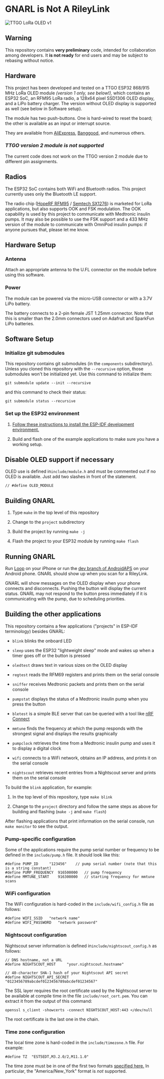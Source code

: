 # GNARL is Not A RileyLink

![TTGO LoRa OLED v1](images/ttgo.png)

## Warning

This repository contains **very preliminary** code, intended for
collaboration among developers. It **is not ready** for end users
and may be subject to rebasing without notice.

## Hardware

This project has been developed and tested on
a TTGO ESP32 868/915 MHz LoRa OLED module *(version 1 only, see below!),*
which contains an ESP32 SoC, an RFM95 LoRa radio,
a 128x64 pixel SSD1306 OLED display, and a LiPo battery charger. The
version without OLED display is supported as well (see below in Software
setup).

The module has two push-buttons.
One is hard-wired to reset the board;
the other is available as an input or interrupt source.

They are available from [AliExpress,](https://www.aliexpress.com/item/2pcs-TTGO-LORA32-Lora-868Mhz-ESP32-LoRa-OLED-0-96-Inch-Blue-Display-Bluetooth-WIFI-ESP/32839249834.html)
[Banggood,](https://www.banggood.com/2Pcs-Wemos-TTGO-LORA32-868915Mhz-ESP32-LoRa-OLED-0_96-Inch-Blue-Display-p-1239769.html)
and numerous others.

### *TTGO version 2 module is not supported*

The current code does not work on the TTGO version 2 module due to
different pin assignments.

## Radios

The ESP32 SoC contains both WiFi and Bluetooth radios.
This project currently uses only the Bluetooth LE support.

The radio chip ([HopeRF RFM95](https://www.hoperf.com/modules/lora/RFM95.html) /
[Semtech SX1276](https://www.semtech.com/products/wireless-rf/lora-transceivers/sx1276))
is marketed for LoRa applications, but also supports OOK and FSK modulation.
The OOK capability is used by this project to communicate with Medtronic insulin pumps.
It may also be possible to use the FSK support and a 433 MHz version
of the module to communicate with OmniPod insulin pumps:
if anyone pursues that, please let me know.

## Hardware Setup

### Antenna

Attach an appropriate antenna to the U.FL connector on the module
before using this software.

### Power

The module can be powered via the micro-USB connector or with a 3.7V
LiPo battery.

The battery connects to a 2-pin female JST 1.25mm connector.
Note that this is smaller than the 2.0mm connectors used on Adafruit and
SparkFun LiPo batteries.

## Software Setup

### Initialize git submodules

This repository contains git submodules (in the `components` subdirectory).
Unless you cloned this repository with the `--recursive` option,
those submodules won't be initialized yet.
Use this command to initialize them:
```
git submodule update --init --recursive
```

and this command to check their status:
```
git submodule status --recursive
```

### Set up the ESP32 environment

1. [Follow these instructions to install the ESP-IDF development environment.](https://docs.espressif.com/projects/esp-idf/en/latest/get-started/index.html#installation-step-by-step)

1. Build and flash one of the example applications to make sure you have a working setup.

## Disable OLED support if necessary

OLED use is defined in`include/module.h` and must be commented out if no OLED is available.
Just add two slashes in front of the statement.

	// #define OLED_MODULE

## Building GNARL

1. Type `make` in the top level of this repository

1. Change to the `project` subdirectory

1. Build the project by running `make -j`

1. Flash the project to your ESP32 module by running `make flash`

## Running GNARL

Run [Loop](https://loopkit.github.io/loopdocs/) on your iPhone
or run the [dev branch of AndroidAPS](https://github.com/MilosKozak/AndroidAPS) on your Android phone.
GNARL should show up when you scan for a RileyLink.

GNARL will show messages on the OLED display when your phone
connects and disconnects. Pushing the button will display the current
status. GNARL may not respond to the button press immediately if it is
communicating with the pump, due to scheduling priorities.

## Building the other applications

This repository contains a few applications ("projects" in ESP-IDF terminology) besides GNARL:

* `blink` blinks the onboard LED

* `sleep` uses the ESP32 "lightweight sleep" mode and wakes up when a
  timer goes off or the button is pressed

* `oledtest` draws text in various sizes on the OLED display

* `regtest` reads the RFM69 registers and prints them on the serial console

* `sniffer` receives Medtronic packets and prints them on the serial console

* `pumpstat` displays the status of a Medtronic insulin pump when you press the button

* `bletest` is a simple BLE server that can be queried with a tool like
  [nRF Connect](https://www.nordicsemi.com/Software-and-Tools/Development-Tools/nRF-Connect-for-mobile)

* `mmtune` finds the frequency at which the pump responds
  with the strongest signal and displays the results graphically

* `pumpclock` retrieves the time from a Medtronic insulin pump and
  uses it to display a digital clock

* `wifi` connects to a WiFi network, obtains an IP address, and prints
  it on the serial console

* `nightscout` retrieves recent entries from a Nightscout server and
  prints them on the serial console

To build the `blink` application, for example:

1. In the top level of this repository, type `make blink`

1. Change to the `project` directory and follow the same steps as above
   for building and flashing (`make -j` and `make flash`)

After flashing applications that print information on the serial console,
run `make monitor` to see the output.

### Pump-specific configuration

Some of the applications require the pump serial number or frequency
to be defined in the `include/pump.h` file.
It should look like this:

	#define PUMP_ID		"123456"	// pump serial number (note that this is a string constant)
	#define PUMP_FREQUENCY	916500000	// pump frequency
	#define MMTUNE_START	916300000	// starting frequency for mmtune scans

### WiFi configuration

The WiFi configuration is hard-coded in the `include/wifi_config.h` file as follows:

	#define WIFI_SSID	"network name"
	#define WIFI_PASSWORD	"network password"

### Nightscout configuration

Nightscout server information is defined in`include/nightscout_config.h` as follows:

    // DNS hostname, not a URL
	#define NIGHTSCOUT_HOST		"your.nightscout.hostname"

    // 40-character SHA-1 hash of your Nightscout API secret
	#define NIGHTSCOUT_API_SECRET	"0123456789abcdef0123456789abcdef01234567"

The SSL layer requires the root certificate used by the Nightscout
server to be available at compile time in the file `include/root_cert.pem`.
You can extract it from the output of this command:

    openssl s_client -showcerts -connect NIGHTSCOUT_HOST:443 </dev/null

The root certificate is the last one in the chain.

### Time zone configuration

The local time zone is hard-coded in the `include/timezone.h` file.
For example:

    #define TZ	"EST5EDT,M3.2.0/2,M11.1.0"

The time zone must be in one of the first two formats
[specified here.](https://www.gnu.org/software/libc/manual/html_node/TZ-Variable.html)
In particular, the "America/New_York" format is *not* supported.
